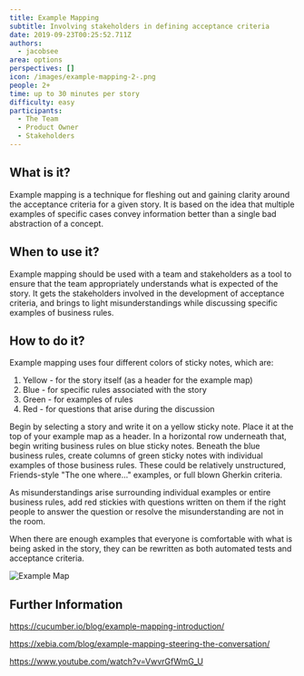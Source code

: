 ```yaml
---
title: Example Mapping
subtitle: Involving stakeholders in defining acceptance criteria
date: 2019-09-23T00:25:52.711Z
authors:
  - jacobsee
area: options
perspectives: []
icon: /images/example-mapping-2-.png
people: 2+
time: up to 30 minutes per story
difficulty: easy
participants:
  - The Team
  - Product Owner
  - Stakeholders
---
```

## What is it?

Example mapping is a technique for fleshing out and gaining clarity around the acceptance criteria for a given story. It is based on the idea that multiple examples of specific cases convey information better than a single bad abstraction of a concept.

## When to use it?

Example mapping should be used with a team and stakeholders as a tool to ensure that the team appropriately understands what is expected of the story. It gets the stakeholders involved in the development of acceptance criteria, and brings to light misunderstandings while discussing specific examples of business rules.

## How to do it?

Example mapping uses four different colors of sticky notes, which are:

1. Yellow - for the story itself (as a header for the example map)
2. Blue - for specific rules associated with the story
3. Green - for examples of rules
4. Red - for questions that arise during the discussion

Begin by selecting a story and write it on a yellow sticky note. Place it at the top of your example map as a header. In a horizontal row underneath that, begin writing business rules on blue sticky notes. Beneath the blue business rules, create columns of green sticky notes with individual examples of those business rules. These could be relatively unstructured, Friends-style "The one where..." examples, or full blown Gherkin criteria. 

As misunderstandings arise surrounding individual examples or entire business rules, add red stickies with questions written on them if the right people to answer the question or resolve the misunderstanding are not in the room. 

When there are enough examples that everyone is comfortable with what is being asked in the story, they can be rewritten as both automated tests and acceptance criteria.

![](/images/example-mapping-2-.png "Example Map")

## Further Information

<https://cucumber.io/blog/example-mapping-introduction/>

<https://xebia.com/blog/example-mapping-steering-the-conversation/>

<https://www.youtube.com/watch?v=VwvrGfWmG_U>
